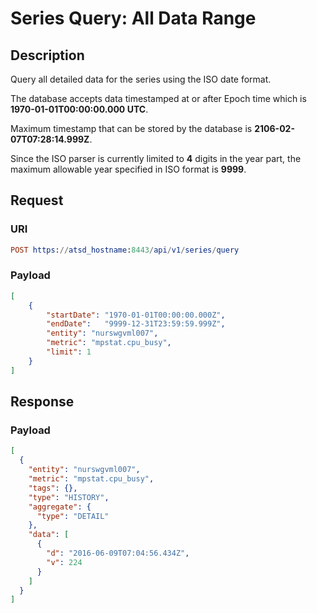 # Series Query: All Data Range

## Description

Query all detailed data for the series using the ISO date format.

The database accepts data timestamped at or after Epoch time which is **1970-01-01T00:00:00.000 UTC**.

Maximum timestamp that can be stored by the database is **2106-02-07T07:28:14.999Z**.

Since the ISO parser is currently limited to **4** digits in the year part, the maximum allowable year specified in ISO format is **9999**.

## Request

### URI

```elm
POST https://atsd_hostname:8443/api/v1/series/query
```

### Payload

```json
[
    {
        "startDate": "1970-01-01T00:00:00.000Z",
        "endDate":   "9999-12-31T23:59:59.999Z",
        "entity": "nurswgvml007",
        "metric": "mpstat.cpu_busy",
        "limit": 1
    }
]
```

## Response

### Payload

```json
[
  {
    "entity": "nurswgvml007",
    "metric": "mpstat.cpu_busy",
    "tags": {},
    "type": "HISTORY",
    "aggregate": {
      "type": "DETAIL"
    },
    "data": [
      {
        "d": "2016-06-09T07:04:56.434Z",
        "v": 224
      }
    ]
  }
]
```
